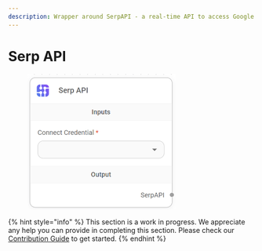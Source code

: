 ```yaml
---
description: Wrapper around SerpAPI - a real-time API to access Google search results.
---
```


# Serp API

<figure><img src="/assets/image (10) (1) (1) (2).png" alt="" width="301"><figcaption></figcaption></figure>

{% hint style="info" %}
This section is a work in progress. We appreciate any help you can provide in completing this section. Please check our [Contribution Guide](broken-reference) to get started.
{% endhint %}
